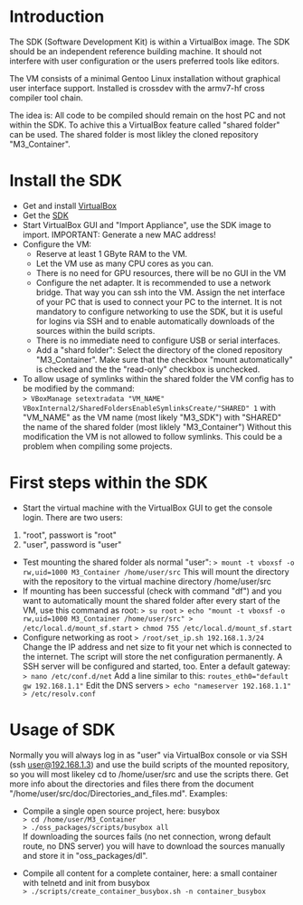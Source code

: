 Introduction
============
The SDK (Software Development Kit) is within a VirtualBox image. The SDK should be an independent reference building machine. It should not interfere with user configuration or the users preferred tools like editors.

The VM consists of a minimal Gentoo Linux installation without graphical user interface support. Installed is crossdev with the armv7-hf cross compiler tool chain.

The idea is: All code to be compiled should remain on the host PC and not within the SDK. To achive this a VirtualBox feature called "shared folder" can be used. The shared folder is most likley the cloned repository "M3_Container".

Install the SDK
===============
* Get and install [VirtualBox](https://virtualbox.org)
* Get the [SDK](https://www.insys-icom.de/data/smartbox/M3_SDK_2.ova)
* Start VirtualBox GUI and "Import Appliance", use the SDK image to import. IMPORTANT: Generate a new MAC address!
* Configure the VM:
    * Reserve at least 1 GByte RAM to the VM.
    * Let the VM use as many CPU cores as you can.
    * There is no need for GPU resources, there will be no GUI in the VM
    * Configure the net adapter. It is recommended to use a network bridge. That way you can ssh into the VM. Assign the  net interface of your PC that is used to connect your PC to the internet.
    It is not mandatory to configure networking to use the SDK, but it is useful for logins via SSH and to enable automatically downloads of the sources within the build scripts.
    * There is no immediate need to configure USB or serial interfaces.
    * Add a "shard folder": Select the directory of the cloned repository "M3_Container". Make sure that the checkbox "mount automatically" is checked and the the "read-only" checkbox is unchecked.
* To allow usage of symlinks within the shared folder the VM config has to be modified by the command:  
    `> VBoxManage setextradata "VM_NAME" VBoxInternal2/SharedFoldersEnableSymlinksCreate/"SHARED" 1`
    with "VM_NAME" as the VM name (most likely "M3_SDK")
    with "SHARED" the name of the shared folder (most liklely "M3_Container")
    Without this modification the VM is not allowed to follow symlinks. This could be a problem when compiling some projects.

First steps within the SDK
==========================
* Start the virtual machine with the VirtualBox GUI to get the console login. There are two users:
1. "root", passwort is "root"
2. "user", password is "user"

* Test mounting the shared folder als normal "user":
    `> mount -t vboxsf -o rw,uid=1000 M3_Container /home/user/src`
    This will mount the directory with the repository to the virtual machine directory /home/user/src
* If mounting has been successful (check with command "df") and you want to automatically mount the shared folder after every start of the VM, use this command as root:
    `> su root`
    `> echo "mount -t vboxsf -o rw,uid=1000 M3_Container /home/user/src" > /etc/local.d/mount_sf.start`
    `> chmod 755 /etc/local.d/mount_sf.start`
* Configure networking as root
    `> /root/set_ip.sh 192.168.1.3/24`
    Change the IP address and net size to fit your net which is connected to the internet. The script will store the net configuration permanently. A SSH server will be configured and started, too.
    Enter a default gateway:
    `> nano /etc/conf.d/net`
    Add a line similar to this: `routes_eth0="default gw 192.168.1.1"`
    Edit the DNS servers
    `> echo "nameserver 192.168.1.1" > /etc/resolv.conf`

Usage of SDK
===================
Normally you will always log in as "user" via VirtualBox console or via SSH (ssh user@192.168.1.3) and use the build scripts of the mounted repository, so you will most likeley cd to /home/user/src and use the scripts there. Get more info about the directories and files there from the document "/home/user/src/doc/Directories_and_files.md". Examples:  

* Compile a single open source project, here: busybox  
`> cd /home/user/M3_Container`  
`> ./oss_packages/scripts/busybox all`  
If downloading the sources fails (no net connection, wrong default route, no DNS server) you will have to download the sources manually and store it in "oss_packages/dl".  

* Compile all content for a complete container, here: a small container with telnetd and init from busybox  
`> ./scripts/create_container_busybox.sh -n container_busybox`  



